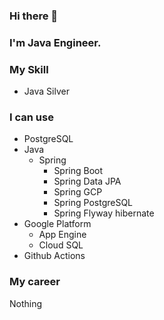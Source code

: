 ### Hi there 👋
### I'm Java Engineer.
### My Skill
- Java Silver
### I can use
- PostgreSQL
- Java
  - Spring
    - Spring Boot
    - Spring Data JPA
    - Spring GCP
    - Spring PostgreSQL
    - Spring Flyway hibernate
- Google Platform
  - App Engine
  - Cloud SQL
- Github Actions
### My career
Nothing
<!--
**CouldU5SaNa/CouldU5SaNa** is a ✨ _special_ ✨ repository because its `README.md` (this file) appears on your GitHub profile.

Here are some ideas to get you started:

- 🔭 I’m currently working on ...
- 🌱 I’m currently learning ...
- 👯 I’m looking to collaborate on ...
- 🤔 I’m looking for help with ...
- 💬 Ask me about ...
- 📫 How to reach me: ...
- 😄 Pronouns: ...
- ⚡ Fun fact: ...
-->

